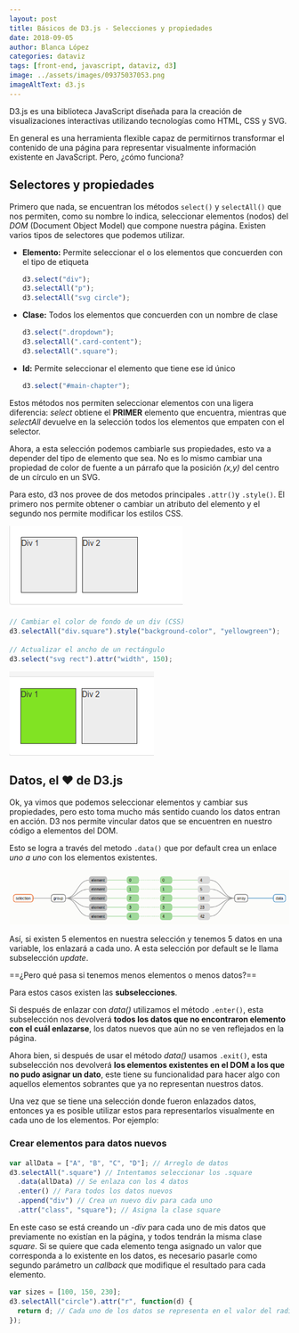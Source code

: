 ```yaml
---
layout: post
title: Básicos de D3.js - Selecciones y propiedades
date: 2018-09-05
author: Blanca López
categories: dataviz
tags: [front-end, javascript, dataviz, d3]
image: ../assets/images/09375037053.png
imageAltText: d3.js
---
```


D3.js es una biblioteca JavaScript diseñada para la creación de visualizaciones interactivas utilizando tecnologías como HTML, CSS y SVG.

En general es una herramienta flexible capaz de permitirnos transformar el contenido de una página para representar visualmente información existente en JavaScript. Pero, ¿cómo funciona?

<!--more-->

## Selectores y propiedades

Primero que nada, se encuentran los métodos `select()` y `selectAll()` que nos permiten, como su nombre lo indica, seleccionar elementos (nodos) del _DOM_ (Document Object Model) que compone nuestra página. Existen varios tipos de selectores que podemos utilizar.

- **Elemento:** Permite seleccionar el o los elementos que concuerden con el tipo de etiqueta

  ```javascript
  d3.select("div");
  d3.selectAll("p");
  d3.selectAll("svg circle");
  ```

- **Clase:** Todos los elementos que concuerden con un nombre de clase

  ```javascript
  d3.select(".dropdown");
  d3.selectAll(".card-content");
  d3.selectAll(".square");
  ```

- **Id:** Permite seleccionar el elemento que tiene ese id único

  ```javascript
  d3.select("#main-chapter");
  ```

Estos métodos nos permiten seleccionar elementos con una ligera diferencia: _select_ obtiene el **PRIMER** elemento que encuentra, mientras que _selectAll_ devuelve en la selección todos los elementos que empaten con el selector.

Ahora, a esta selección podemos cambiarle sus propiedades, esto va a depender del tipo de elemento que sea. No es lo mismo cambiar una propiedad de color de fuente a un párrafo que la posición _(x,y)_ del centro de un círculo en un SVG.

Para esto, d3 nos provee de dos metodos principales `.attr()`y `.style()`. El primero nos permite obtener o cambiar un atributo del elemento y el segundo nos permite modificar los estilos CSS.

![1536198017495](../assets/images/1536198017495.png)

```javascript
// Cambiar el color de fondo de un div (CSS)
d3.selectAll("div.square").style("background-color", "yellowgreen");

// Actualizar el ancho de un rectángulo
d3.select("svg rect").attr("width", 150);
```

![1536198115097](../assets/images/1536198115097.png)

## Datos, el ❤ de D3.js

Ok, ya vimos que podemos seleccionar elementos y cambiar sus propiedades, pero esto toma mucho más sentido cuando los datos entran en acción. D3 nos permite vincular datos que se encuentren en nuestro código a elementos del DOM.

Esto se logra a través del metodo `.data()` que por default crea un enlace _uno a uno_ con los elementos existentes.

![1536198751210](../assets/images/1536198751210.png)

Así, si existen 5 elementos en nuestra selección y tenemos 5 datos en una variable, los enlazará a cada uno. A esta selección por default se le llama subselección _update_.

==¿Pero qué pasa si tenemos menos elementos o menos datos?==

Para estos casos existen las **subselecciones**.

Si después de enlazar con _data()_ utilizamos el método `.enter()`, esta subselección nos devolverá **todos los datos que no encontraron elemento con el cuál enlazarse**, los datos nuevos que aún no se ven reflejados en la página.

Ahora bien, si después de usar el método _data()_ usamos `.exit()`, esta subselección nos devolverá **los elementos existentes en el DOM a los que no pudo asignar un dato**, este tiene su funcionalidad para hacer algo con aquellos elementos sobrantes que ya no representan nuestros datos.

Una vez que se tiene una selección donde fueron enlazados datos, entonces ya es posible utilizar estos para representarlos visualmente en cada uno de los elementos. Por ejemplo:

### Crear elementos para datos nuevos

```javascript
var allData = ["A", "B", "C", "D"]; // Arreglo de datos
d3.selectAll(".square") // Intentamos seleccionar los .square
  .data(allData) // Se enlaza con los 4 datos
  .enter() // Para todos los datos nuevos
  .append("div") // Crea un nuevo div para cada uno
  .attr("class", "square"); // Asigna la clase square
```

En este caso se está creando un _-div_ para cada uno de mis datos que previamente no existían en la página, y todos tendrán la misma clase _square_. Si se quiere que cada elemento tenga asignado un valor que corresponda a lo existente en los datos, es necesario pasarle como segundo parámetro un _callback_ que modifique el resultado para cada elemento.

```javascript
var sizes = [100, 150, 230];
d3.selectAll("circle").attr("r", function(d) {
  return d; // Cada uno de los datos se representa en el valor del radio
});
```
